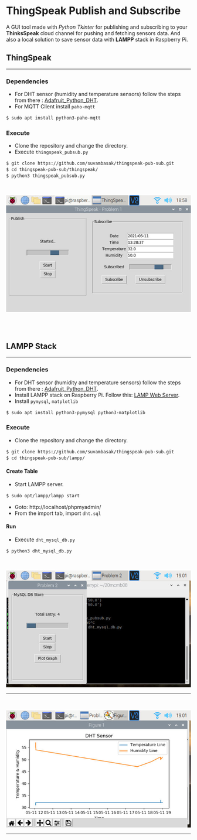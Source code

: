 # ThingSpeak Publish and Subscribe

A GUI tool made with *Python Tkinter* for publishing and subscribing to your **ThinksSpeak** cloud channel for pushing and fetching sensors data. And also a local solution to save sensor data with **LAMPP** stack in Raspberry Pi.


## ThingSpeak
---
### Dependencies
- For DHT sensor (humidity and temperature sensors) follow the steps from there : [Adafruit_Python_DHT](https://github.com/adafruit/Adafruit_Python_DHT.git).
- For MQTT Client install `paho-mqtt`
```bash
$ sudo apt install python3-paho-mqtt
```

### Execute
- Clone the repository and change the directory.
- Execute `thingspeak_pubsub.py`
```bash
$ git clone https://github.com/suvambasak/thingspeak-pub-sub.git
$ cd thingspeak-pub-sub/thingspeak/
$ python3 thingspeak_pubsub.py
```
<br>
<p align="center">
  <img src="https://github.com/suvambasak/thingspeak-pub-sub/blob/main/doc/ts.jpg?raw=true">
</p>

<br><br>

## LAMPP Stack
---
### Dependencies
- For DHT sensor (humidity and temperature sensors) follow the steps from there : [Adafruit_Python_DHT](https://github.com/adafruit/Adafruit_Python_DHT.git).
- Install LAMPP stack on Raspberry Pi. Follow this: [LAMP Web Server](https://projects.raspberrypi.org/en/projects/lamp-web-server-with-wordpress#:~:text=Install%20software%20on%20your%20Raspberry,devices%20on%20your%20local%20network).
- Install `pymysql`, `matplotlib`
```bash
$ sudo apt install python3-pymysql python3-matplotlib
```

### Execute
- Clone the repository and change the directory.
```bash
$ git clone https://github.com/suvambasak/thingspeak-pub-sub.git
$ cd thingspeak-pub-sub/lampp/
```
#### Create Table
- Start LAMPP server.
```bash
$ sudo opt/lampp/lampp start
```
- Goto: http://localhost/phpmyadmin/
- From the import tab, import `dht.sql`

#### Run
- Execute `dht_mysql_db.py`
```bash
$ python3 dht_mysql_db.py
```
<br>

<p align="center">
  <img src="https://github.com/suvambasak/thingspeak-pub-sub/blob/main/doc/lamp1.jpg?raw=true">
</p>

---
<br>
<p align="center">
  <img src="https://github.com/suvambasak/thingspeak-pub-sub/blob/main/doc/lamp2.jpg?raw=true">
</p>

---
